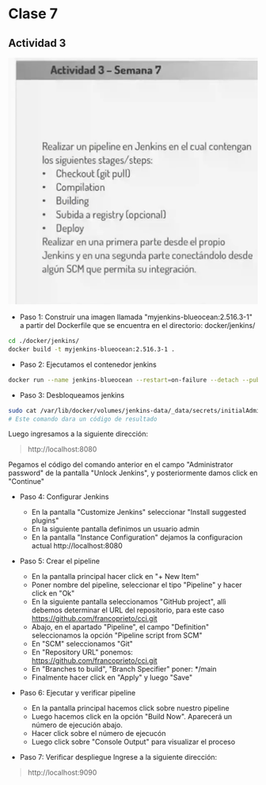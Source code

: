 # Clase 7

## Actividad 3

![Ejercicio](./res/actividad3.png)

* Paso 1: Construir una imagen llamada "myjenkins-blueocean:2.516.3-1" a partir del Dockerfile que se encuentra en el directorio: docker/jenkins/

```bash
cd ./docker/jenkins/
docker build -t myjenkins-blueocean:2.516.3-1 .
```

* Paso 2: Ejecutamos el contenedor jenkins

```bash
docker run --name jenkins-blueocean --restart=on-failure --detach --publish 8080:8080 --publish 50000:50000 --volume jenkins-data:/var/jenkins_home --volume /var/run/docker.sock:/var/run/docker.sock --group-add $(stat -c '%g' /var/run/docker.sock) myjenkins-blueocean:2.516.3-1

```

* Paso 3: Desbloqueamos jenkins

```bash
sudo cat /var/lib/docker/volumes/jenkins-data/_data/secrets/initialAdminPassword
# Este comando dara un código de resultado
```
Luego ingresamos a la siguiente dirección:
> http://localhost:8080

Pegamos el código del comando anterior en el campo "Administrator password" de la pantalla "Unlock Jenkins", y posteriormente damos click en "Continue"

* Paso 4: Configurar Jenkins
    * En la pantalla "Customize Jenkins" seleccionar "Install suggested plugins"
    * En la siguiente pantalla definimos un usuario admin
    * En la pantalla "Instance Configuration" dejamos la configuracion actual http://localhost:8080
     

* Paso 5: Crear el pipeline
    * En la pantalla principal hacer click en "+ New Item"
    * Poner nombre del pipeline, seleccionar el tipo "Pipeline" y hacer click en "Ok"
    * En la siguiente pantalla seleccionamos "GitHub project", allì debemos determinar el URL del repositorio, para este caso https://github.com/francoprieto/cci.git
    * Abajo, en el apartado "Pipeline", el campo "Definition" seleccionamos la opción "Pipeline script from SCM"
    * En "SCM" seleccionamos "Git"
    * En "Repository URL" ponemos: https://github.com/francoprieto/cci.git
    * En "Branches to build", "Branch Specifier" poner: */main
    * Finalmente hacer click en "Apply" y luego "Save"

* Paso 6: Ejecutar y verificar pipeline
    * En la pantalla principal hacemos click sobre nuestro pipeline
    * Luego hacemos click en la opción "Build Now". Aparecerá un número de ejecución abajo.
    * Hacer click sobre el número de ejecucón 
    * Luego click sobre "Console Output" para visualizar el proceso

* Paso 7: Verificar despliegue
Ingrese a la siguiente dirección:
> http://localhost:9090

